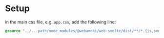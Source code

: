 # Setup

in the main css file, e.g. `app.css`, add the following line:

```css
@source "../...path/node_modules/@webamoki/web-svelte/dist/**/*.{js,svelte,ts}";
```
